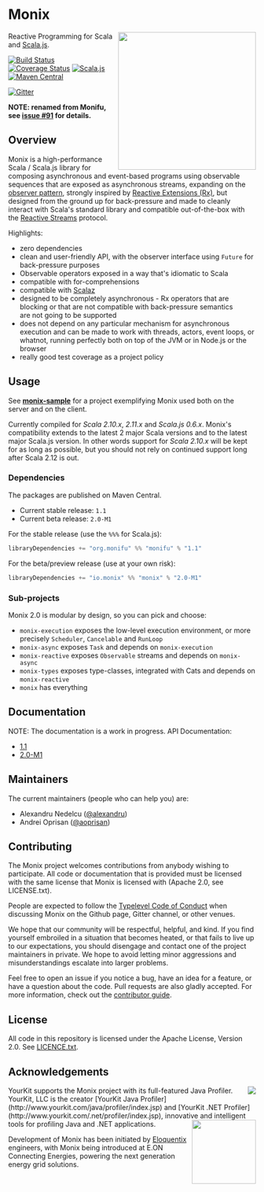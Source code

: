 # Monix

<img src="https://raw.githubusercontent.com/wiki/monixio/monix/assets/monifu-square.png" align="right" width="280" />

Reactive Programming for Scala and [Scala.js](http://www.scala-js.org/).

[![Build Status](https://travis-ci.org/monixio/monix.svg?branch=master)](https://travis-ci.org/monixio/monix)
[![Coverage Status](http://codecov.io/github/monixio/monix/coverage.svg?branch=master)](http://codecov.io/github/monixio/monix?branch=master)
[![Scala.js](http://scala-js.org/assets/badges/scalajs-0.6.6.svg)](http://scala-js.org)
[![Maven Central](https://maven-badges.herokuapp.com/maven-central/org.monifu/monifu_2.11/badge.svg)](https://maven-badges.herokuapp.com/maven-central/org.monifu/monifu_2.11)

[![Gitter](https://badges.gitter.im/Join%20Chat.svg)](https://gitter.im/monixio/monix?utm_source=badge&utm_medium=badge&utm_campaign=pr-badge&utm_content=badge)

**NOTE: renamed from Monifu, see [issue #91](https://github.com/monixio/monix/issues/91) for details.**

## Overview

Monix is a high-performance Scala / Scala.js library for
composing asynchronous and event-based programs using observable sequences
that are exposed as asynchronous streams, expanding on the
[observer pattern](https://en.wikipedia.org/wiki/Observer_pattern),
strongly inspired by [Reactive Extensions (Rx)](http://reactivex.io/),
but designed from the ground up  for back-pressure and made to cleanly interact
with Scala's standard library and compatible out-of-the-box with the
[Reactive Streams](http://www.reactive-streams.org/) protocol.

Highlights:

- zero dependencies
- clean and user-friendly API, with the observer interface using `Future` for back-pressure purposes
- Observable operators exposed in a way that's idiomatic to Scala
- compatible with for-comprehensions
- compatible with [Scalaz](https://github.com/scalaz/scalaz)
- designed to be completely asynchronous - Rx operators that are
  blocking or that are not compatible with back-pressure semantics  
  are not going to be supported
- does not depend on any particular mechanism for asynchronous
  execution and can be made to work with threads, actors, event loops,
  or whatnot, running perfectly both on top of the JVM or in Node.js
  or the browser
- really good test coverage as a project policy

## Usage

See **[monix-sample](https://github.com/monixio/monix-sample)** for
a project exemplifying Monix used both on the server and on the client.

Currently compiled for  *Scala 2.10.x*, *2.11.x* and *Scala.js 0.6.x*.
Monix's compatibility extends to the latest 2 major Scala versions and
to the latest major Scala.js version. In other words support for *Scala 2.10.x*
will be kept for as long as possible, but you should not rely on continued
support long after Scala 2.12 is out.

### Dependencies

The packages are published on Maven Central.

- Current stable release: `1.1`
- Current beta release: `2.0-M1`

For the stable release (use the `%%%` for Scala.js): 

```scala
libraryDependencies += "org.monifu" %% "monifu" % "1.1"
```

For the beta/preview release (use at your own risk):

```scala
libraryDependencies += "io.monix" %% "monix" % "2.0-M1"
```

### Sub-projects

Monix 2.0 is modular by design, so you can pick and choose:

- `monix-execution` exposes the low-level execution environment, or more precisely 
  `Scheduler`, `Cancelable` and `RunLoop`
- `monix-async` exposes `Task` and depends on `monix-execution`
- `monix-reactive` exposes `Observable` streams and depends on `monix-async`
- `monix-types` exposes type-classes, integrated with Cats and depends on `monix-reactive`
- `monix` has everything

## Documentation

NOTE: The documentation is a work in progress.
API Documentation:

- [1.1](https://monix.io/docs/1.1/api/)
- [2.0-M1](https://monix.io/docs/2.0-M1/api/)

## Maintainers

The current maintainers (people who can help you) are:

- Alexandru Nedelcu ([@alexandru](https://github.com/alexandru))
- Andrei Oprisan ([@aoprisan](https://github.com/aoprisan))

## Contributing

The Monix project welcomes contributions from anybody wishing to participate.
All code or documentation that is provided must be licensed with the same
license that Monix is licensed with (Apache 2.0, see LICENSE.txt).

People are expected to follow the [Typelevel Code of Conduct](http://typelevel.org/conduct.html)
when discussing Monix on the Github page, Gitter channel, or other venues.

We hope that our community will be respectful, helpful, and kind. If you find
yourself embroiled in a situation that becomes heated, or that fails to live up
to our expectations, you should disengage and contact one of the project maintainers
in private. We hope to avoid letting minor aggressions and misunderstandings
escalate into larger problems.

Feel free to open an issue if you notice a bug, have an idea for a feature, or
have a question about the code. Pull requests are also gladly accepted. For more information,
check out the [contributor guide](CONTRIBUTING.md).

## License

All code in this repository is licensed under the Apache License, Version 2.0.
See [LICENCE.txt](./LICENSE.txt).

## Acknowledgements

<img src="https://raw.githubusercontent.com/wiki/monixio/monix/assets/yklogo.png" align="right" />
YourKit supports the Monix project with its full-featured Java Profiler.
YourKit, LLC is the creator [YourKit Java Profiler](http://www.yourkit.com/java/profiler/index.jsp)
and [YourKit .NET Profiler](http://www.yourkit.com/.net/profiler/index.jsp),
innovative and intelligent tools for profiling Java and .NET applications.

<img src="https://raw.githubusercontent.com/wiki/monixio/monix/assets/logo-eloquentix@2x.png" align="right" width="130" />

Development of Monix has been initiated by [Eloquentix](http://eloquentix.com/)
engineers, with Monix being introduced at E.ON Connecting Energies,
powering the next generation energy grid solutions.
